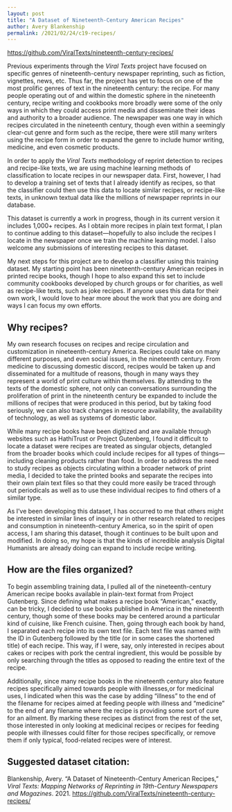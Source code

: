 ```yaml
---
layout: post
title: "A Dataset of Nineteenth-Century American Recipes"
author: Avery Blankenship
permalink: /2021/02/24/c19-recipes/
---
```


<https://github.com/ViralTexts/nineteenth-century-recipes/>

Previous experiments through the _Viral Texts_ project have focused on specific genres of nineteenth-century newspaper reprinting, such as fiction, vignettes, news, etc. Thus far, the project has yet to focus on one of the most prolific genres of text in the nineteenth century: the recipe. For many people operating out of and within the domestic sphere in the nineteenth century, recipe writing and cookbooks more broadly were some of the only ways in which they could access print media and disseminate their ideas and authority to a broader audience. The newspaper was one way in which recipes circulated in the nineteenth century, though even within a seemingly clear-cut genre and form such as the recipe, there were still many writers using the recipe form in order to expand the genre to include humor writing, medicine, and even cosmetic products. 

In order to apply the _Viral Texts_ methodology of reprint detection to recipes and recipe-like texts, we are using machine learning methods of classification to locate recipes in our newspaper data. First, however, I had to develop a training set of texts that I already identify as recipes, so that the classifier could then use this data to locate similar recipes, or recipe-like texts, in unknown textual data like the millions of newspaper reprints in our database. 

This dataset is currently a work in progress, though in its current version it includes 1,000+ recipes. As I obtain more recipes in plain text format, I plan to continue adding to this dataset—hopefully to also include the recipes I locate in the newspaper once we train the machine learning model. I also welcome any submissions of interesting recipes to this dataset. 

My next steps for this project are to develop a classifier using this training dataset. My starting point has been nineteenth-century American recipes in printed recipe books, though I hope to also expand this set to include community cookbooks developed by church groups or for charities, as well as recipe-like texts, such as joke recipes. If anyone uses this data for their own work, I would love to hear more about the work that you are doing and ways I can focus my own efforts. 

## Why recipes?

My own research focuses on recipes and recipe circulation and customization in nineteenth-century America. Recipes could take on many different purposes, and even social issues, in the nineteenth century. From medicine to discussing domestic discord, recipes would be taken up and disseminated for a multitude of reasons, though in many ways they represent a world of print culture within themselves. By attending to the texts of the domestic sphere, not only can conversations surrounding the proliferation of print in the nineteenth century be expanded to include the millions of recipes that were produced in this period, but by taking food seriously, we can also track changes in resource availability, the availability of technology, as well as systems of domestic labor. 

While many recipe books have been digitized and are available through websites such as HathiTrust or Project Gutenberg, I found it difficult to locate a dataset were recipes are treated as singular objects, detangled from the broader books which could include recipes for all types of things—including cleaning products rather than food. In order to address the need to study recipes as objects circulating within a broader network of print media, I decided to take the printed books and separate the recipes into their own plain text files so that they could more easily be traced through out periodicals as well as to use these individual recipes to find others of a similar type. 

As I’ve been developing this dataset, I has occurred to me that others might be interested in similar lines of inquiry or in other research related to recipes and consumption in nineteenth-century America, so in the spirit of open access, I am sharing this dataset, though it continues to be built upon and modified. In doing so, my hope is that the kinds of incredible analysis Digital Humanists are already doing can expand to include recipe writing. 

## How are the files organized?

To begin assembling training data, I pulled all of the nineteenth-century American recipe books available in plain-text format from Project Gutenberg. Since defining what makes a recipe book “American,” exactly, can be tricky, I decided to use books published in America in the nineteenth century, though some of these books may be centered around a particular kind of cuisine, like French cuisine. Then, going through each book by hand, I separated each recipe into its own text file. Each text file was named with the ID in Gutenberg followed by the title (or in some cases the shortened title) of each recipe. This way, if I were, say, only interested in recipes about cakes or recipes with pork the central ingredient, this would be possible by only searching through the titles as opposed to reading the entire text of the recipe. 

Additionally, since many recipe books in the nineteenth century also feature recipes specifically aimed towards people with illnesses,or for medicinal uses, I indicated when this was the case by adding “illness” to the end of the filename for recipes aimed at feeding people with illness and “medicine” to the end of any filename where the recipe is providing some sort of cure for an ailment. By marking these recipes as distinct from the rest of the set, those interested in only looking at medicinal recipes or recipes for feeding people with illnesses could filter for those recipes specifically, or remove them if only typical, food-related recipes were of interest. 

## Suggested dataset citation:

Blankenship, Avery. “A Dataset of Nineteenth-Century American Recipes,” _Viral Texts: Mapping Networks of Reprinting in 19th-Century Newspapers and Magazines_. 2021. <https://github.com/ViralTexts/nineteenth-century-recipes/>
